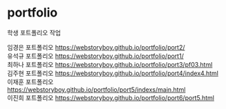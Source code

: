 # portfolio
학생 포트폴리오 작업

임경은 포트폴리오 https://webstoryboy.github.io/portfolio/port2/ <br>
유석규 포트폴리오 https://webstoryboy.github.io/portfolio/port1/ <br>
최하나 포트폴리오 https://webstoryboy.github.io/portfolio/port3/pf03.html<br>
김주현 포트폴리오 https://webstoryboy.github.io/portfolio/port4/index4.html<br>
이재훈 포트폴리오 https://webstoryboy.github.io/portfolio/port5/indexs/main.html<br>
이진희 포트폴리오 https://webstoryboy.github.io/portfolio/port6/port5.html<br>           


